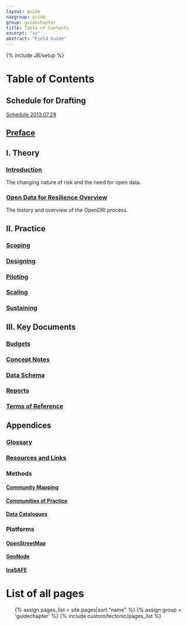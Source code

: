 ```yaml
---
layout: guide
navgroup: guide
group: guidechapter
title: Table of Contents
excerpt: "xx"
abstract: "Field Guide"
---
```

{% include JB/setup %}



# Table of Contents

## Schedule for Drafting
[Schedule 2013.07.29](schedule.html)

## [Preface](chapter0.html)

## I. Theory
### [Introduction](chapter1.html)
The changing nature of risk and the need for open data.

### [Open Data for Resilience Overview](chapter2.html)
The history and overview of the OpenDRI process.

## II. Practice
### [Scoping](chapter3.html)
### [Designing](chapter4.html)
### [Piloting](chapter5.html)
### [Scaling](chapter6.html)
### [Sustaining](chapter7.html)

## III. Key Documents
### [Budgets](budgets/)
### [Concept Notes](cnotes/)
### [Data Schema](schema/)
### [Reports](reports/)
### [Terms of Reference](tors/)


## Appendices
### [Glossary](glossary.html)
### [Resources and Links](resources/)

### Methods
#### [Community Mapping](communitymapping.html)
#### [Communities of Practice](cops.html)
#### [Data Catalogues](datacatalogue.html)

### Platforms
#### [OpenStreetMap](osm.html)
#### [GeoNode](geonode.html)
#### [InaSAFE](inasafe.html)

# List of all pages
<ul id="secondary-menu">
  {% assign pages_list = site.pages|sort:"name" %}
  {% assign group = 'guidechapter' %}
  {% include custom/tectonic/pages_list %}
</ul>


